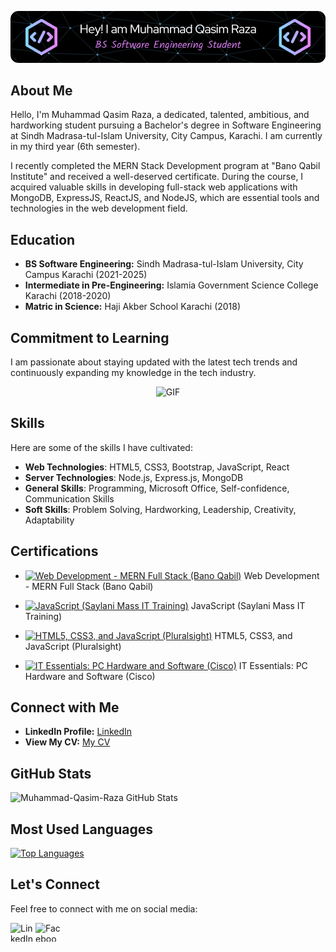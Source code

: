 <p align="center">
  <img src="./qasim-header-image.png" alt="Header">
</p>

## About Me

Hello, I'm Muhammad Qasim Raza, a dedicated, talented, ambitious, and hardworking student pursuing a Bachelor's degree in Software Engineering at Sindh Madrasa-tul-Islam University, City Campus, Karachi. I am currently in my third year (6th semester).

I recently completed the MERN Stack Development program at "Bano Qabil Institute" and received a well-deserved certificate. During the course, I acquired valuable skills in developing full-stack web applications with MongoDB, ExpressJS, ReactJS, and NodeJS, which are essential tools and technologies in the web development field.

## Education

- **BS Software Engineering:** Sindh Madrasa-tul-Islam University, City Campus Karachi (2021-2025)
- **Intermediate in Pre-Engineering:** Islamia Government Science College Karachi (2018-2020)
- **Matric in Science:** Haji Akber School Karachi (2018)

## Commitment to Learning

I am passionate about staying updated with the latest tech trends and continuously expanding my knowledge in the tech industry.

<p align="center">
  <img src="https://gist.github.com/lianperson/5f0f52604b03ad80c82db790c474993c/raw/88f20c9d749d756be63f22b09f3c4ac570bc5101/programming.gif" alt="GIF">
</p>

## Skills

Here are some of the skills I have cultivated:

- **Web Technologies**: HTML5, CSS3, Bootstrap, JavaScript, React
- **Server Technologies**: Node.js, Express.js, MongoDB
- **General Skills**: Programming, Microsoft Office, Self-confidence, Communication Skills
- **Soft Skills**: Problem Solving, Hardworking, Leadership, Creativity, Adaptability

## Certifications

- [![Web Development - MERN Full Stack (Bano Qabil)](https://img.icons8.com/ios/50/000000/certificate.png)](https://drive.google.com/file/d/16WewQ9BGezo_tNb9Wc9btBy_OPCrlGMn/view) Web Development - MERN Full Stack (Bano Qabil)

- [![JavaScript (Saylani Mass IT Training)](https://img.icons8.com/ios/50/000000/certificate.png)](https://drive.google.com/file/d/16UKaq6ZXje9Ui-l9jpxokqtwBJoUvU5c/view) JavaScript (Saylani Mass IT Training)

- [![HTML5, CSS3, and JavaScript (Pluralsight)](https://img.icons8.com/ios/50/000000/certificate.png)](https://drive.google.com/file/d/1-gmBLySEH5yek5VNnF-_TUn7OZZFUXlV/view) HTML5, CSS3, and JavaScript (Pluralsight)

- [![IT Essentials: PC Hardware and Software (Cisco)](https://img.icons8.com/ios/50/000000/certificate.png)](https://drive.google.com/file/d/1bt4kclOiQGpO8KICAcPL4V1hRvXB6LVt/view) IT Essentials: PC Hardware and Software (Cisco)

## Connect with Me

- **LinkedIn Profile:** [LinkedIn](https://www.linkedin.com/in/muhammad-qasim-raza-se/)
- **View My CV:** [My CV](https://drive.google.com/file/d/1cY02NQHotodo8zXWi8Bn8f25chk86cr5/view?usp=drivesdk)

## GitHub Stats

![Muhammad-Qasim-Raza GitHub Stats](https://github-readme-stats.vercel.app/api?username=Muhammad-Qasim-Raza&show_icons=true&theme=algolia&count_private=true)

## Most Used Languages

[![Top Languages](https://github-readme-stats.vercel.app/api/top-langs/?username=Muhammad-Qasim-Raza&layout=compact&theme=github_dark)](https://github.com/anuraghazra/github-readme-stats)

## Let's Connect

Feel free to connect with me on social media:

[<img align="left" alt="LinkedIn" src="https://raw.githubusercontent.com/rahuldkjain/github-profile-readme-generator/master/src/images/icons/Social/linked-in-alt.svg" height="30" width="40" />](https://www.linkedin.com/in/muhammad-qasim-raza-se/)
[<img align="left" alt="Facebook" src="https://raw.githubusercontent.com/rahuldkjain/github-profile-readme-generator/master/src/images/icons/Social/facebook.svg" height="30" width="40" />](https://www.facebook.com/profile.php?id=100028797244316)
